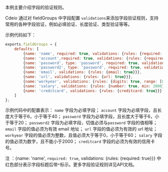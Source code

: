 本例主要介绍字段的验证规则。

 Cdeio 通过对 fieldGroups 中字段配置 `validations`来添加字段验证规则，支持常用的各种字段验证，例如必填验证、长度验证、类型验证等等。

示例代码如下：

```js
exports.fieldGroups = {
    defaults: [
        {name: 'name', required: true, validations: {rules: {required: true}}},
        {name: 'account',required: true, validations: {rules: {required: true, rangelength: [6, 40]}}},
        {name: 'password', type: 'password', required: true, validations: {rules: {required: true, rangelength:[6, 20]}}},
        {name: 'password2', type: 'password', required: true, validations: {rules: {required: true, equalTo: 'password'}}},
        {name: 'email', validations: {rules: {email: true}}},
        {name: 'url', validations: {rules: {url: true}}},
        {name:'workyear', validations: {rules: {digits: true, range: [0, 60]}}},
        {name: 'salary', validations: {rules: {number: true, min: 2000}}},
        {name: 'creditcard', validations: {rules: {creditcard: true}}}
    ]
};
```
示例代码中的配置表示：
`name` 字段为必填字段；
`account` 字段为必填字段，且长度大于等于6，小于等于40；
`password` 字段为必填字段，且长度大于等于6，小于等于20；
`password2` 字段为必填字段，切值必须与`password` 字段的值相等；
`email` 字段的值必须为有效 email 地址；
`url` 字段的值必须为有效的 url 地址；
`workyear` 字段的值必须为整数，且值必须大于等于0，小于等于60；
`salary` 字段的值必须为数字，且不能小于2000；
`creditcard` 字段的必须为有效的信用卡号。

<span class="badge badge-warning">注</span>&nbsp;：{name: 'name', `required: true`, validations: {rules: {required: true}}} 中红色部分表示字段标题后带`*`标示。更多字段验证规则详见API文档。